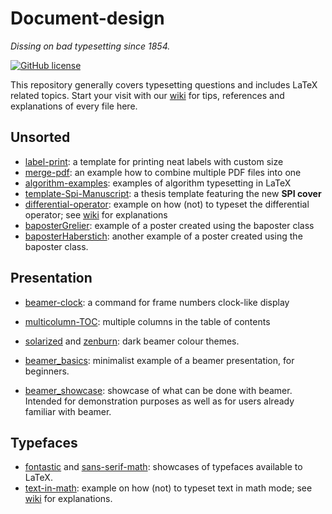 # Document-design

*Dissing on bad typesetting since 1854.*

[![GitHub license](https://img.shields.io/badge/licence-MIT-blue.svg)](https://github.com/texstremists/Document-design/blob/master/LICENSE)

This repository generally covers typesetting questions and includes LaTeX related topics.
Start your visit with our [wiki](https://github.com/texstremists/Document-design/wiki) for tips, references and explanations of every file here.


## Unsorted

- [label-print](https://github.com/texstremists/Document-design/tree/master/unsorted/labelPrint): a template for printing neat labels with custom size
- [merge-pdf](https://github.com/texstremists/Document-design/tree/master/unsorted/mergePdf): an example how to combine multiple PDF files into one
- [algorithm-examples](https://github.com/texstremists/Document-design/blob/master/unsorted/algorithmExamples.tex): examples of algorithm typesetting in LaTeX
- [template-Spi-Manuscript](https://github.com/texstremists/Document-design/blob/master/unsorted/template-Spi-Manuscript/): a thesis template featuring the new **SPI cover** 
- [differential-operator](https://github.com/texstremists/Document-design/blob/master/unsorted/differential-operator.tex): example on how (not) to typeset the differential operator; see [wiki](https://github.com/texstremists/Document-design/wiki/Typesetting-math#differential-operator-definition) for explanations
- [baposterGrelier](https://github.com/texstremists/Document-design/blob/master/unsorted/baposterGrelier/): example of a poster created using the baposter class
- [baposterHaberstich](https://github.com/texstremists/Document-design/blob/master/unsorted/baposterHaberstich/): another example of a poster created using the baposter class.

## Presentation

- [beamer-clock](https://github.com/texstremists/Document-design/blob/master/presentations/beamer-clock/beamerClock.md): a command for frame numbers clock-like display

- [multicolumn-TOC](https://github.com/texstremists/Document-design/blob/master/presentations/multicolumnTOC.tex): multiple columns in the table of contents

- [solarized](https://github.com/texstremists/Document-design/blob/master/presentations/beamercolorthemesolarizeddark.sty) and [zenburn](https://github.com/texstremists/Document-design/blob/master/presentations/beamercolorthemezenburn.sty): dark beamer colour themes.

- [beamer_basics](https://github.com/texstremists/Document-design/blob/master/presentations/beamer_basics/beamer_basics.tex): minimalist example of a beamer presentation, for beginners.

- [beamer_showcase](https://github.com/texstremists/Document-design/blob/master/presentations/beamer_showcase/beamer_showcase.tex): showcase of what can be done with beamer. Intended for demonstration purposes as well as for users already familiar with beamer.


## Typefaces

- [fontastic](https://github.com/texstremists/Document-design/blob/master/typefaces/fontastic.tex) and [sans-serif-math](https://github.com/texstremists/Document-design/blob/master/typefaces/sans-serif-math.tex): showcases of typefaces available to LaTeX.
- [text-in-math](https://github.com/texstremists/Document-design/blob/master/typefaces/text-in-math.tex): example on how (not) to typeset text in math mode; see [wiki](https://github.com/texstremists/Document-design/wiki/Typesetting-math#typeface) for explanations.
